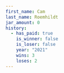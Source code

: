 ```yaml
---
first_name: Cam
last_name: Roemhildt
jar_amount: 0
history:
  - has_paid: true
    is_winner: false
    is_loser: false
    year: "2021"
    wins: 3
    loses: 2
---
```

